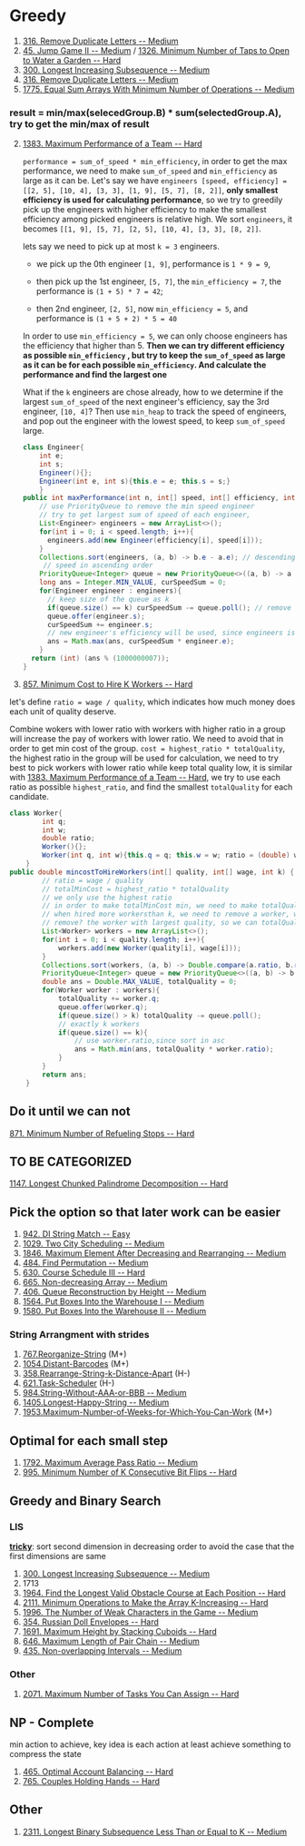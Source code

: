 # Greedy

1. [316. Remove Duplicate Letters -- Medium](https://leetcode.com/problems/remove-duplicate-letters/)
2. [45. Jump Game II -- Medium](https://leetcode.com/problems/jump-game-ii) / [1326. Minimum Number of Taps to Open to Water a Garden -- Hard](https://leetcode.com/problems/minimum-number-of-taps-to-open-to-water-a-garden/)
3. [300. Longest Increasing Subsequence -- Medium](https://leetcode.com/problems/longest-increasing-subsequence/)
4. [316. Remove Duplicate Letters -- Medium](https://leetcode.com/problems/remove-duplicate-letters/)
5. [1775. Equal Sum Arrays With Minimum Number of Operations -- Medium](https://leetcode.com/problems/equal-sum-arrays-with-minimum-number-of-operations/)

### result = min/max(selecedGroup.B) * sum(selectedGroup.A), try to get the min/max of result

2. [1383. Maximum Performance of a Team -- Hard](https://leetcode.com/problems/maximum-performance-of-a-team/)

   `performance = sum_of_speed * min_efficiency`, in order to get the max performance, we need to make `sum_of_speed`  and `min_efficiency` as large as it can be. Let's say we have  `engineers [speed, efficiency] = [[2, 5], [10, 4], [3, 3], [1, 9], [5, 7], [8, 2]]`, **only smallest efficiency is used for calculating performance**, so we try to greedily pick up the engineers with higher efficiency to make the smallest efficiency among picked engineers is relative high. We sort `engineers`, it becomes `[[1, 9], [5, 7], [2, 5], [10, 4], [3, 3], [8, 2]]`.

   lets say we need to pick up at most `k = 3` engineers. 

   + we pick up the 0th engineer `[1, 9]`,  performance is `1 * 9 = 9`, 

   + then pick up the 1st engineer, `[5, 7]`, the `min_efficiency = 7`,  the performance is `(1 + 5) * 7 = 42`;
   + then 2nd engineer, `[2, 5]`, now `min_efficiency = 5`, and performance is `(1 + 5 + 2) * 5 = 40`

   In order to use `min_efficiency = 5`, we can only choose engineers has the efficiency that higher than 5. **Then we can try different efficiency as possible `min_efficiency` , but try to keep the `sum_of_speed` as large as it can be for each possible `min_efficiency`. And calculate the performance and find the largest one**

   What if the `k` engineers are chose already, how to we determine if the largest `sum_of_speed` of the next engineer's efficiency, say the 3rd engineer, `[10, 4]`? Then use `min_heap` to track the speed of engineers, and pop out the engineer with the lowest speed, to keep `sum_of_speed` large.

   ```java
   class Engineer{
       int e;
       int s;
       Engineer(){};
       Engineer(int e, int s){this.e = e; this.s = s;}
       }
   public int maxPerformance(int n, int[] speed, int[] efficiency, int k) {
       // use PriorityQueue to remove the min speed engineer
       // try to get largest sum of speed of each engineer, 
       List<Engineer> engineers = new ArrayList<>();
       for(int i = 0; i < speed.length; i++){
         engineers.add(new Engineer(efficiency[i], speed[i]));
       }
       Collections.sort(engineers, (a, b) -> b.e - a.e); // descending
     	// speed in ascending order
       PriorityQueue<Integer> queue = new PriorityQueue<>((a, b) -> a - b);
       long ans = Integer.MIN_VALUE, curSpeedSum = 0;
       for(Engineer engineer : engineers){
         // keep size of the queue as k
         if(queue.size() == k) curSpeedSum -= queue.poll(); // remove slowest engineer
         queue.offer(engineer.s);
         curSpeedSum += engineer.s;
         // new engineer's efficiency will be used, since engineers is in descending order
         ans = Math.max(ans, curSpeedSum * engineer.e);
       }
     return (int) (ans % (1000000007));
   }
   ```

   

3. [857. Minimum Cost to Hire K Workers -- Hard](https://leetcode.com/problems/minimum-cost-to-hire-k-workers/)

let's define `ratio = wage / quality`, which indicates how much money does each unit of quality deserve.

Combine wokers with lower ratio with workers with higher ratio in a group will increase the pay of workers with lower ratio. We need to avoid that in order to get min cost of the group. `cost = highest_ratio * totalQuality`, the highest ratio in the group will be used for calculation, we need to try best to pick workers with lower ratio while keep total quality low, it is similar with  [1383. Maximum Performance of a Team -- Hard](#2), we try to use each ratio as possible `highest_ratio`, and find the smallest `totalQuality` for each candidate.

```java
class Worker{
        int q;
        int w;
        double ratio;
        Worker(){};
        Worker(int q, int w){this.q = q; this.w = w; ratio = (double) w / q;}
    }
public double mincostToHireWorkers(int[] quality, int[] wage, int k) {
        // ratio = wage / quality
        // totalMinCost = highest_ratio * totalQuality
        // we only use the highest ratio
        // in order to make totalMinCost min, we need to make totalQuality as low as we can
        // when hired more workersthan k, we need to remove a worker, which one should we 
        // remove? the worker with largest quality, so we can totalQuality low. here we use maxheap
        List<Worker> workers = new ArrayList<>();
        for(int i = 0; i < quality.length; i++){
            workers.add(new Worker(quality[i], wage[i]));
        }
        Collections.sort(workers, (a, b) -> Double.compare(a.ratio, b.ratio));
        PriorityQueue<Integer> queue = new PriorityQueue<>((a, b) -> b - a);// quality max heap
        double ans = Double.MAX_VALUE, totalQuality = 0;
        for(Worker worker : workers){
            totalQuality += worker.q;
            queue.offer(worker.q);
            if(queue.size() > k) totalQuality -= queue.poll();
            // exactly k workers
            if(queue.size() == k){
                // use worker.ratio,since sort in asc
                ans = Math.min(ans, totalQuality * worker.ratio);
            }
        }
        return ans;
    }
```

## Do it until we can not

[871. Minimum Number of Refueling Stops -- Hard](https://leetcode.com/problems/minimum-number-of-refueling-stops/)



## TO BE CATEGORIZED

[1147. Longest Chunked Palindrome Decomposition -- Hard](https://leetcode.com/problems/longest-chunked-palindrome-decomposition/)



## Pick the option so that later work can be easier

1. [942. DI String Match -- Easy](https://leetcode.com/problems/di-string-match/)
1. [1029. Two City Scheduling -- Medium](https://leetcode.com/problems/two-city-scheduling/)
1. [1846. Maximum Element After Decreasing and Rearranging -- Medium](https://leetcode.com/problems/maximum-element-after-decreasing-and-rearranging/)
1. [484. Find Permutation -- Medium](https://leetcode.com/problems/find-permutation/)
1. [630. Course Schedule III -- Hard](https://leetcode.com/problems/course-schedule-iii/) 
1. [665. Non-decreasing Array -- Medium](https://leetcode.com/problems/non-decreasing-array/)
1. [406. Queue Reconstruction by Height -- Medium](https://leetcode.com/problems/queue-reconstruction-by-height/)
1. [1564. Put Boxes Into the Warehouse I -- Medium](https://leetcode.com/problems/put-boxes-into-the-warehouse-i/)
1. [1580. Put Boxes Into the Warehouse II -- Medium](https://leetcode.com/problems/put-boxes-into-the-warehouse-ii)
### String Arrangment with strides

1. [767.Reorganize-String](https://github.com/wisdompeak/LeetCode/tree/master/Greedy/767.Reorganize-String) (M+)
2. [1054.Distant-Barcodes](https://github.com/wisdompeak/LeetCode/tree/master/Greedy/1054.Distant-Barcodes) (M+)
3. [358.Rearrange-String-k-Distance-Apart](https://github.com/wisdompeak/LeetCode/tree/master/Priority_Queue/358.Rearrange-String-k-Distance-Apart) (H-)
4. [621.Task-Scheduler](https://github.com/wisdompeak/LeetCode/tree/master/Priority_Queue/621.Task-Scheduler) (H-)
5. [984.String-Without-AAA-or-BBB -- Medium](https://leetcode.com/problems/string-without-aaa-or-bbb/) 
6. [1405.Longest-Happy-String -- Medium](https://leetcode.com/problems/longest-happy-string/) 
7. [1953.Maximum-Number-of-Weeks-for-Which-You-Can-Work](https://github.com/wisdompeak/LeetCode/tree/master/Priority_Queue/1953.Maximum-Number-of-Weeks-for-Which-You-Can-Work) (M+)

## Optimal for each small step

1. [1792. Maximum Average Pass Ratio -- Medium](https://leetcode.com/problems/maximum-average-pass-ratio/)
1. [995. Minimum Number of K Consecutive Bit Flips -- Hard](https://leetcode.com/problems/minimum-number-of-k-consecutive-bit-flips/)

##  Greedy and Binary Search

### LIS

**<u>tricky</u>**: sort second dimension in decreasing order to avoid the case that the first dimensions are same

1. [300. Longest Increasing Subsequence -- Medium](https://leetcode.com/problems/longest-increasing-subsequence)
3. 1713
4. [1964. Find the Longest Valid Obstacle Course at Each Position -- Hard](https://leetcode.com/problems/find-the-longest-valid-obstacle-course-at-each-position/)
5. [2111. Minimum Operations to Make the Array K-Increasing -- Hard](https://leetcode.com/problems/minimum-operations-to-make-the-array-k-increasing)
5. [1996. The Number of Weak Characters in the Game -- Medium](https://leetcode.com/problems/the-number-of-weak-characters-in-the-game/)
6. [354. Russian Doll Envelopes -- Hard](https://leetcode.com/problems/russian-doll-envelopes)
7. [1691. Maximum Height by Stacking Cuboids -- Hard](https://leetcode.com/problems/maximum-height-by-stacking-cuboids/)
8. [646. Maximum Length of Pair Chain -- Medium](https://leetcode.com/problems/maximum-length-of-pair-chain/)
8. [435. Non-overlapping Intervals -- Medium](https://leetcode.com/problems/non-overlapping-intervals)



### Other

1. [2071. Maximum Number of Tasks You Can Assign -- Hard](https://leetcode.com/problems/maximum-number-of-tasks-you-can-assign/)

## NP - Complete

min action to achieve, key idea is each action at least achieve something to compress the state

1. [465. Optimal Account Balancing --  Hard](https://leetcode.com/problems/optimal-account-balancing/)
1. [765. Couples Holding Hands -- Hard](https://leetcode.com/problems/couples-holding-hands/)





## Other

1. [2311. Longest Binary Subsequence Less Than or Equal to K --  Medium](https://leetcode.com/problems/longest-binary-subsequence-less-than-or-equal-to-k/)
